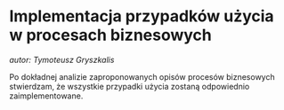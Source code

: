 # Implementacja przypadków użycia w procesach biznesowych

*autor: Tymoteusz Gryszkalis*

Po dokładnej analizie zaproponowanych opisów procesów biznesowych stwierdzam, że wszystkie przypadki użycia zostaną odpowiednio zaimplementowane.